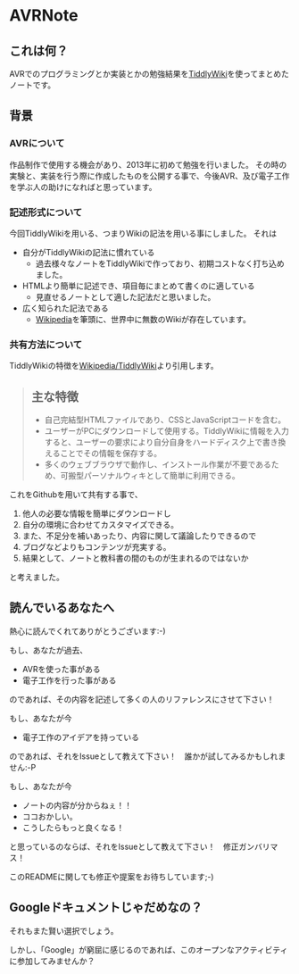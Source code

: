 # AVRNote

## これは何？

AVRでのプログラミングとか実装とかの勉強結果を[TiddlyWiki](http://tiddlywiki.com/)を使ってまとめたノートです。

## 背景
### AVRについて
作品制作で使用する機会があり、2013年に初めて勉強を行いました。
その時の実験と、実装を行う際に作成したものを公開する事で、今後AVR、及び電子工作を学ぶ人の助けになればと思っています。

### 記述形式について
今回TiddlyWikiを用いる、つまりWikiの記法を用いる事にしました。
それは
* 自分がTiddlyWikiの記法に慣れている
    * 過去様々なノートをTiddlyWikiで作っており、初期コストなく打ち込めました。
* HTMLより簡単に記述でき、項目毎にまとめて書くのに適している
    * 見直せるノートとして適した記法だと思いました。
* 広く知られた記法である
    * [Wikipedia](wikipedia.org)を筆頭に、世界中に無数のWikiが存在しています。

### 共有方法について
TiddlyWikiの特徴を[Wikipedia/TiddlyWiki](http://ja.wikipedia.org/wiki/TiddlyWiki)より引用します。
> ## 主な特徴
> * 自己完結型HTMLファイルであり、CSSとJavaScriptコードを含む。
> * ユーザーがPCにダウンロードして使用する。TiddlyWikiに情報を入力すると、ユーザーの要求により自分自身をハードディスク上で書き換えることでその情報を保存する。
> * 多くのウェブブラウザで動作し、インストール作業が不要であるため、可搬型パーソナルウィキとして簡単に利用できる。

これをGithubを用いて共有する事で、

1. 他人の必要な情報を簡単にダウンロードし
2. 自分の環境に合わせてカスタマイズできる。
3. また、不足分を補いあったり、内容に関して議論したりできるので
4. ブログなどよりもコンテンツが充実する。
5. 結果として、ノートと教科書の間のものが生まれるのではないか

と考えました。

## 読んでいるあなたへ
熱心に読んでくれてありがとうございます:-)

もし、あなたが過去、
* AVRを使った事がある
* 電子工作を行った事がある

のであれば、その内容を記述して多くの人のリファレンスにさせて下さい！

もし、あなたが今
* 電子工作のアイデアを持っている

のであれば、それをIssueとして教えて下さい！　誰かが試してみるかもしれません:-P

もし、あなたが今
* ノートの内容が分からねぇ！！
* ココおかしい。
* こうしたらもっと良くなる！

と思っているのならば、それをIssueとして教えて下さい！　修正ガンバリマス！

このREADMEに関しても修正や提案をお待ちしています;-)

## Googleドキュメントじゃだめなの？
それもまた賢い選択でしょう。

しかし、「Google」が窮屈に感じるのであれば、このオープンなアクティビティに参加してみませんか？
